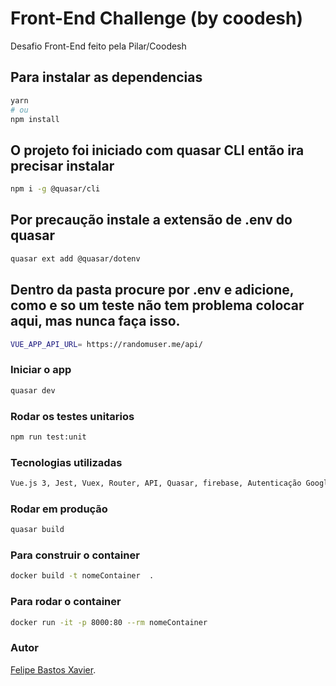 # Front-End Challenge (by coodesh)

Desafio Front-End feito pela Pilar/Coodesh

## Para instalar as dependencias
```bash
yarn
# ou
npm install
```

## O projeto foi iniciado com quasar CLI então ira precisar instalar
```bash
npm i -g @quasar/cli
```

## Por precaução instale a extensão de .env do quasar
```bash
quasar ext add @quasar/dotenv
```

## Dentro da pasta procure por .env e adicione, como e so um teste não tem problema colocar aqui, mas nunca faça isso.
```bash
VUE_APP_API_URL= https://randomuser.me/api/
```

### Iniciar o app
```bash
quasar dev
```


### Rodar os testes unitarios
```bash
npm run test:unit
```


### Tecnologias utilizadas
```bash
Vue.js 3, Jest, Vuex, Router, API, Quasar, firebase, Autenticação Google, Axios, Docker.
```



### Rodar em produção
```bash
quasar build
```

### Para construir o container 
```bash
docker build -t nomeContainer  .
```

### Para rodar o container 
```bash
docker run -it -p 8000:80 --rm nomeContainer
```

### Autor
[Felipe Bastos Xavier](https://www.linkedin.com/in/felipe-bastos-48376115b/).
